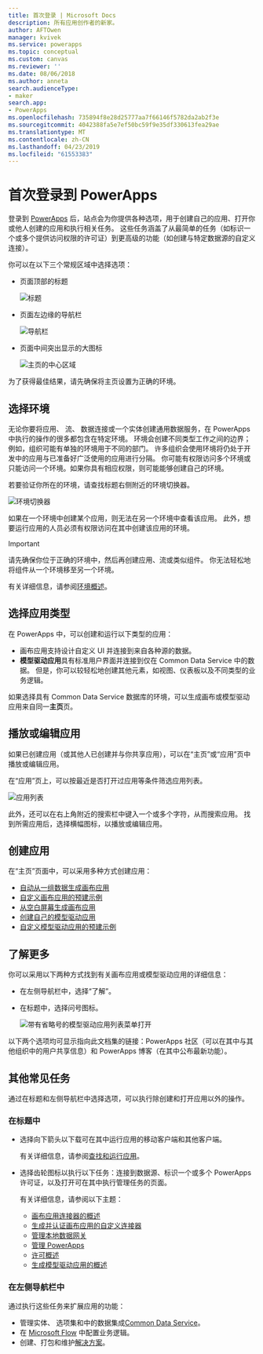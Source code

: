 ```yaml
---
title: 首次登录 | Microsoft Docs
description: 所有应用创作者的新家。
author: AFTOwen
manager: kvivek
ms.service: powerapps
ms.topic: conceptual
ms.custom: canvas
ms.reviewer: ''
ms.date: 08/06/2018
ms.author: anneta
search.audienceType:
- maker
search.app:
- PowerApps
ms.openlocfilehash: 735894f8e28d25777aa7f66146f5782da2ab2f3e
ms.sourcegitcommit: 4042388fa5e7ef50bc59f9e35df330613fea29ae
ms.translationtype: MT
ms.contentlocale: zh-CN
ms.lasthandoff: 04/23/2019
ms.locfileid: "61553383"
---
```

# <a name="sign-in-to-powerapps-for-the-first-time"></a>首次登录到 PowerApps

登录到 [PowerApps](https://web.powerapps.com?utm_source=padocs&utm_medium=linkinadoc&utm_campaign=referralsfromdoc) 后，站点会为你提供各种选项，用于创建自己的应用、打开你或他人创建的应用和执行相关任务。 这些任务涵盖了从最简单的任务（如标识一个或多个提供访问权限的许可证）到更高级的功能（如创建与特定数据源的自定义连接）。

你可以在以下三个常规区域中选择选项：

- 页面顶部的标题

    ![标题](media/intro-maker-portal/header.png)

- 页面左边缘的导航栏

    ![导航栏](media/intro-maker-portal/nav-bar.png)

- 页面中间突出显示的大图标

    ![主页的中心区域](media/intro-maker-portal/center-area.png)

为了获得最佳结果，请先确保将主页设置为正确的环境。

## <a name="choose-an-environment"></a>选择环境

无论你要将应用、 流、 数据连接或一个实体创建通用数据服务，在 PowerApps 中执行的操作的很多都包含在特定环境。 环境会创建不同类型工作之间的边界；例如，组织可能有单独的环境用于不同的部门。 许多组织会使用环境将仍处于开发中的应用与已准备好广泛使用的应用进行分隔。 你可能有权限访问多个环境或只能访问一个环境。如果你具有相应权限，则可能能够创建自己的环境。

若要验证你所在的环境，请查找标题右侧附近的环境切换器。

![环境切换器](media/intro-maker-portal/environment-switcher.png)

如果在一个环境中创建某个应用，则无法在另一个环境中查看该应用。 此外，想要运行应用的人员必须有权限访问在其中创建该应用的环境。

> [!IMPORTANT]
> 请先确保你位于正确的环境中，然后再创建应用、流或类似组件。 你无法轻松地将组件从一个环境移至另一个环境。

有关详细信息，请参阅[环境概述](../../administrator/environments-overview.md)。

## <a name="choose-an-app-type"></a>选择应用类型

在 PowerApps 中，可以创建和运行以下类型的应用：

- 画布应用支持设计自定义 UI 并连接到来自各种源的数据。
- **模型驱动应用**具有标准用户界面并连接到仅在 Common Data Service 中的数据。 但是，你可以较轻松地创建其他元素，如视图、仪表板以及不同类型的业务逻辑。

如果选择具有 Common Data Service 数据库的环境，可以生成画布或模型驱动应用来自同一**主页**页。

## <a name="play-or-edit-an-app"></a>播放或编辑应用

如果已创建应用（或其他人已创建并与你共享应用），可以在“主页”或“应用”页中播放或编辑应用。

在“应用”页上，可以按最近是否打开过应用等条件筛选应用列表。

![应用列表](./media/intro-maker-portal/find-apps.png)

此外，还可以在右上角附近的搜索栏中键入一个或多个字符，从而搜索应用。 找到所需应用后，选择横幅图标，以播放或编辑应用。

## <a name="create-an-app"></a>创建应用

在“主页”页面中，可以采用多种方式创建应用：

- [自动从一组数据生成画布应用](data-platform-create-app.md)
- [自定义画布应用的预建示例](open-and-run-a-sample-app.md)
- [从空白屏幕生成画布应用](data-platform-create-app-scratch.md)
- [创建自己的模型驱动应用](../model-driven-apps/overview-model-driven-samples.md)
- [自定义模型驱动应用的预建示例](../model-driven-apps/build-first-model-driven-app.md)

## <a name="learn-more"></a>了解更多

你可以采用以下两种方式找到有关画布应用或模型驱动应用的详细信息：

- 在左侧导航栏中，选择“了解”。
- 在标题中，选择问号图标。

    ![带有省略号的模型驱动应用列表菜单打开](media/intro-maker-portal/help-icon.png)

以下两个选项均可显示指向此文档集的链接：PowerApps 社区（可以在其中与其他组织中的用户共享信息）和 PowerApps 博客（在其中公布最新功能）。

## <a name="other-common-tasks"></a>其他常见任务

通过在标题和左侧导航栏中选择选项，可以执行除创建和打开应用以外的操作。

### <a name="from-the-header"></a>在标题中

- 选择向下箭头以下载可在其中运行应用的移动客户端和其他客户端。

    有关详细信息，请参阅[查找和运行应用](../../user/index.md)。

- 选择齿轮图标以执行以下任务：连接到数据源、标识一个或多个 PowerApps 许可证，以及打开可在其中执行管理任务的页面。

    有关详细信息，请参阅以下主题：

  - [画布应用连接器的概述](connections-list.md)
  - [生成并认证画布应用的自定义连接器](register-custom-api.md)
  - [管理本地数据网关](gateway-management.md)
  - [管理 PowerApps](../../administrator/index.md)
  - [许可概述](../../administrator/pricing-billing-skus.md)
  - [生成模型驱动应用的概述](../model-driven-apps/model-driven-app-overview.md)

### <a name="from-the-left-navigation-bar"></a>在左侧导航栏中

通过执行这些任务来扩展应用的功能：

- 管理实体、 选项集和中的数据集成[Common Data Service](../common-data-service/data-platform-intro.md)。
- 在 [Microsoft Flow](https://docs.microsoft.com/flow/getting-started) 中配置业务逻辑。
- 创建、打包和维护[解决方案](../../developer/common-data-service/introduction-solutions.md)。
